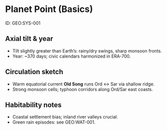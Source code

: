 # Planet Point (Basics)
ID: GEO:SYS-001

## Axial tilt & year
- Tilt slightly greater than Earth’s: rainy/dry swings, sharp monsoon fronts.
- Year: ~370 days; civic calendars harmonized in ERA-700.

## Circulation sketch
- Warm equatorial current **Old Song** runs Ord ↔ Sar via shallow ridge.
- Strong monsoon cells; typhoon corridors along Ord/Sar east coasts.

## Habitability notes
- Coastal settlement bias; inland river valleys crucial.
- Green rain episodes: see GEO:WAT-001.
